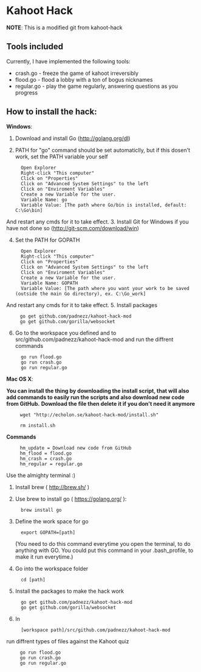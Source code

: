 # Kahoot Hack

**NOTE**: This is a modified git from kahoot-hack

## Tools included

Currently, I have implemented the following tools:

 * crash.go - freeze the game of kahoot irreversibly
 * flood.go - flood a lobby with a ton of bogus nicknames
 * regular.go - play the game regularly, answering questions as you progress

## How to install the hack:
**Windows**:

1. Download and install Go (http://golang.org/dl)

2. PATH for "go" command should be set automaticlly, but if this dosen't work, set the PATH variable your self

         Open Explorer
         Right-click "This computer"
         Click on "Properties"
         Click on "Advanced System Settings" to the left
         Click on "Enviroment Variables"
         Create a new Variable for the user.
         Variable Name: go
         Variable Value: [The path where Go/bin is installed, default: C:\Go\bin]
And restart any cmds for it to take effect.
3. Install Git for Windows if you have not done so (http://git-scm.com/download/win)

4. Set the PATH for GOPATH

         Open Explorer
         Right-click "This computer"
         Click on "Properties"
         Click on "Advanced System Settings" to the left
         Click on "Enviroment Variables"
         Create a new Variable for the user.
         Variable Name: GOPATH
         Variable Value: [The path where you want your work to be saved (outside the main Go directory), ex. C:\Go_work]
And restart any cmds for it to take effect.
5. Install packages

         go get github.com/padnezz/kahoot-hack-mod
         go get github.com/gorilla/websocket
6. Go to the workspace you defined and to src/github.com/padnezz/kahoot-hack-mod and run the diffrent commands

         go run flood.go
         go run crash.go
         go run regular.go

**Mac OS X**:

**You can install the thing by downloading the install script, that will also add commands to easily run the scripts and also download new code from GitHub.**
**Download the file then delete it if you don't need it anymore**

         wget "http://echolon.se/kahoot-hack-mod/install.sh"
         
         rm install.sh

**Commands**

         hm_update = Download new code from GitHub
         hm_flood = flood.go
         hm_crash = crash.go
         hm_regular = regular.go

Use the almighty terminal :)

1. Install brew ( http://brew.sh/ )
2. Use brew to install go ( https://golang.org/ ): 
         
         brew install go
3. Define the work space for go

         export GOPATH=[path]
   (You need to do this command everytime you open the terminal,
   to do anything with GO. You could put this command in your .bash_profile,
   to make it run everytime.)
4. Go into the workspace folder

         cd [path]
5. Install the packages to make the hack work 

         go get github.com/padnezz/kahoot-hack-mod
         go get github.com/gorilla/websocket
6. In 

         [workspace path]/src/github.com/padnezz/kahoot-hack-mod 
run diffrent types of files against the Kahoot quiz

         go run flood.go
         go run crash.go
         go run regular.go

         
